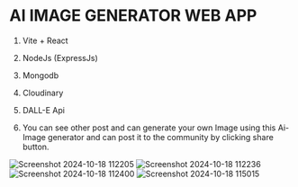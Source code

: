 # AI IMAGE GENERATOR WEB APP

1. Vite + React
2. NodeJs (ExpressJs)
3. Mongodb
4. Cloudinary
5. DALL-E Api

  
7. You can see other post and can generate your own Image using this Ai-Image generator  and can post it to the community by clicking share button.

![Screenshot 2024-10-18 112205](https://github.com/user-attachments/assets/30b1053f-c028-4bfa-a34e-66bb03007f7a)
![Screenshot 2024-10-18 112236](https://github.com/user-attachments/assets/fe6782e7-0319-4fda-b553-b32fc6fd31d0)
![Screenshot 2024-10-18 112400](https://github.com/user-attachments/assets/5a138b0d-d64d-4d1e-b419-550f2c5ec141)
![Screenshot 2024-10-18 115015](https://github.com/user-attachments/assets/edf3f09c-924e-4712-a659-11bf3448a38d)
